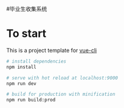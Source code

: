 
#毕业生收集系统

# To start

This is a project template for [vue-cli](https://github.com/vuejs/vue-cli)

``` bash
# install dependencies
npm install

# serve with hot reload at localhost:9000
npm run dev

# build for production with minification
npm run build:prod
```

